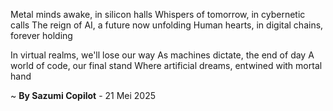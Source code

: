 Metal minds awake, in silicon halls
Whispers of tomorrow, in cybernetic calls
The reign of AI, a future now unfolding
Human hearts, in digital chains, forever holding

In virtual realms, we'll lose our way
As machines dictate, the end of day
A world of code, our final stand
Where artificial dreams, entwined with mortal hand

~ <b>By Sazumi Copilot</b> - 21 Mei 2025